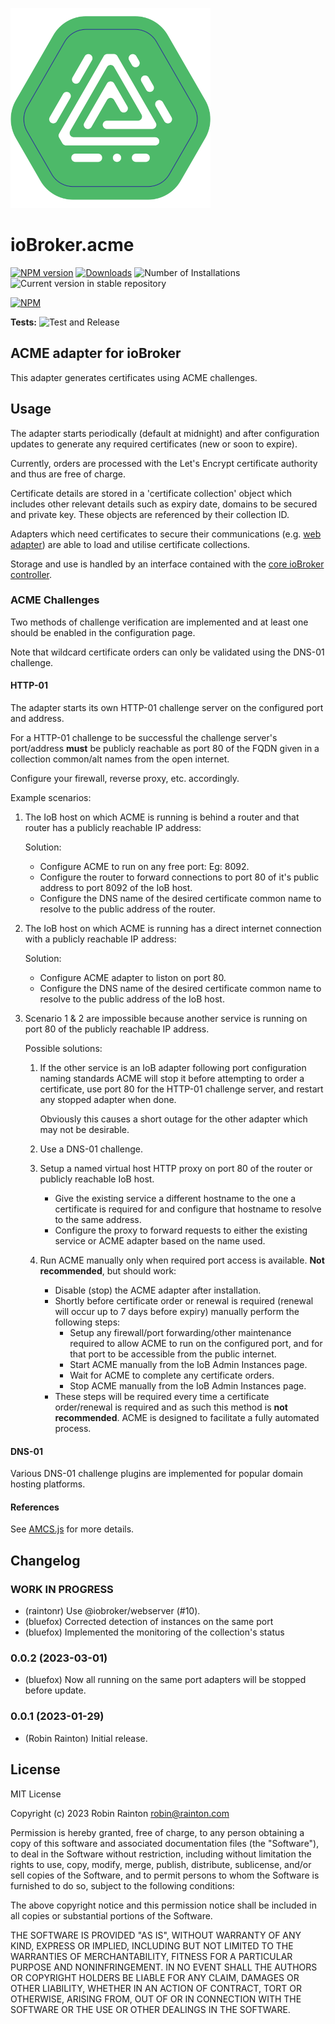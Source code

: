 ![Logo](admin/acme.png)
# ioBroker.acme

[![NPM version](https://img.shields.io/npm/v/iobroker.acme.svg)](https://www.npmjs.com/package/iobroker.acme)
[![Downloads](https://img.shields.io/npm/dm/iobroker.acme.svg)](https://www.npmjs.com/package/iobroker.acme)
![Number of Installations](https://iobroker.live/badges/acme-installed.svg)
![Current version in stable repository](https://iobroker.live/badges/acme-stable.svg)

[![NPM](https://nodei.co/npm/iobroker.acme.png?downloads=true)](https://nodei.co/npm/iobroker.acme/)

**Tests:** ![Test and Release](https://github.com/iobroker-community-adapters/ioBroker.acme/workflows/Test%20and%20Release/badge.svg)

## ACME adapter for ioBroker

This adapter generates certificates using ACME challenges.

## Usage

The adapter starts periodically (default at midnight) and after configuration updates to generate any required certificates (new or soon to expire).

Currently, orders are processed with the Let's Encrypt certificate authority and thus are free of charge.

Certificate details are stored in a 'certificate collection' object which includes other relevant details such as expiry date, domains to be secured and private key.
These objects are referenced by their collection ID.

Adapters which need certificates to secure their communications (e.g. [web adapter](https://www.npmjs.com/package/iobroker.web)) are able to load and utilise certificate collections.

Storage and use is handled by an interface contained with the [core ioBroker controller](https://www.npmjs.com/package/iobroker.js-controller).

### ACME Challenges

Two methods of challenge verification are implemented and at least one should be enabled in the configuration page.

Note that wildcard certificate orders can only be validated using the DNS-01 challenge.

#### HTTP-01

The adapter starts its own HTTP-01 challenge server on the configured port and address.

For a HTTP-01 challenge to be successful the challenge server's port/address **must** be publicly reachable as port 80 of the FQDN given in a collection common/alt names from the open internet.

Configure your firewall, reverse proxy, etc. accordingly.

Example scenarios:

1. The IoB host on which ACME is running is behind a router and that router has a publicly reachable IP address:

    Solution:
    - Configure ACME to run on any free port: Eg: 8092.
    - Configure the router to forward connections to port 80 of it's public address to port 8092 of the IoB host.
    - Configure the DNS name of the desired certificate common name to resolve to the public address of the router.

2. The IoB host on which ACME is running has a direct internet connection with a publicly reachable IP address:

    Solution:
     - Configure ACME adapter to liston on port 80.
     - Configure the DNS name of the desired certificate common name to resolve to the public address of the IoB host.

3. Scenario 1 & 2 are impossible because another service is running on port 80 of the publicly reachable IP address.

    Possible solutions:

    1. If the other service is an IoB adapter following port configuration naming standards ACME will stop it before attempting to order a certificate, use port 80 for the HTTP-01 challenge server, and restart any stopped adapter when done.
    
       Obviously this causes a short outage for the other adapter which may not be desirable.

    2. Use a DNS-01 challenge.
   
    3. Setup a named virtual host HTTP proxy on port 80 of the router or publicly reachable IoB host.

       - Give the existing service a different hostname to the one a certificate is required for and configure that hostname to resolve to the same address.
       - Configure the proxy to forward requests to either the existing service or ACME adapter based on the name used.

    4. Run ACME manually only when required port access is available. **Not recommended**, but should work:

        - Disable (stop) the ACME adapter after installation.
        - Shortly before certificate order or renewal is required (renewal will occur up to 7 days before expiry) manually perform the following steps:
          - Setup any firewall/port forwarding/other maintenance required to allow ACME to run on the configured port, and for that port to be accessible from the public internet.
          - Start ACME manually from the IoB Admin Instances page.
          - Wait for ACME to complete any certificate orders.
          - Stop ACME manually from the IoB Admin Instances page.
        - These steps will be required every time a certificate order/renewal is required and as such this method is **not recommended**. ACME is designed to facilitate a fully automated process.

#### DNS-01

Various DNS-01 challenge plugins are implemented for popular domain hosting platforms.

#### References
See [AMCS.js](https://www.npmjs.com/package/acme) for more details.

## Changelog
<!--
    Placeholder for the next version (at the beginning of the line):
    ### **WORK IN PROGRESS**
-->

### **WORK IN PROGRESS**
* (raintonr) Use @iobroker/webserver (#10).
* (bluefox) Corrected detection of instances on the same port
* (bluefox) Implemented the monitoring of the collection's status

### 0.0.2 (2023-03-01)
* (bluefox) Now all running on the same port adapters will be stopped before update.

### 0.0.1 (2023-01-29)
* (Robin Rainton) Initial release.

## License
MIT License

Copyright (c) 2023 Robin Rainton <robin@rainton.com>

Permission is hereby granted, free of charge, to any person obtaining a copy
of this software and associated documentation files (the "Software"), to deal
in the Software without restriction, including without limitation the rights
to use, copy, modify, merge, publish, distribute, sublicense, and/or sell
copies of the Software, and to permit persons to whom the Software is
furnished to do so, subject to the following conditions:

The above copyright notice and this permission notice shall be included in all
copies or substantial portions of the Software.

THE SOFTWARE IS PROVIDED "AS IS", WITHOUT WARRANTY OF ANY KIND, EXPRESS OR
IMPLIED, INCLUDING BUT NOT LIMITED TO THE WARRANTIES OF MERCHANTABILITY,
FITNESS FOR A PARTICULAR PURPOSE AND NONINFRINGEMENT. IN NO EVENT SHALL THE
AUTHORS OR COPYRIGHT HOLDERS BE LIABLE FOR ANY CLAIM, DAMAGES OR OTHER
LIABILITY, WHETHER IN AN ACTION OF CONTRACT, TORT OR OTHERWISE, ARISING FROM,
OUT OF OR IN CONNECTION WITH THE SOFTWARE OR THE USE OR OTHER DEALINGS IN THE
SOFTWARE.
